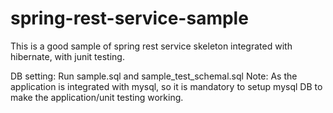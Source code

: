 # spring-rest-service-sample
This is a good sample of spring rest service skeleton integrated with hibernate, with junit testing.

DB setting:
Run sample.sql and sample_test_schemal.sql
Note: As the application is integrated with mysql, so it is mandatory to setup mysql DB to make the application/unit testing working.

